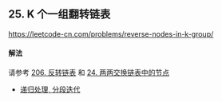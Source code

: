## 25. K 个一组翻转链表

https://leetcode-cn.com/problems/reverse-nodes-in-k-group/


#### 解法  

请参考  [206. 反转链表](../206_reverse_linked_list) 和 [24. 两两交换链表中的节点](../24_swap_nodes_in_pairs)
 
* [递归处理, 分段迭代](_1.py)
